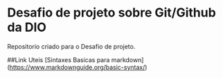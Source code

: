 #  Desafio  de projeto  sobre Git/Github  da DIO
Repositorio criado para o Desafio de projeto.

##Link Uteis
[Sintaxes Basicas para markdown] (https://www.markdownguide.org/basic-syntax/)
